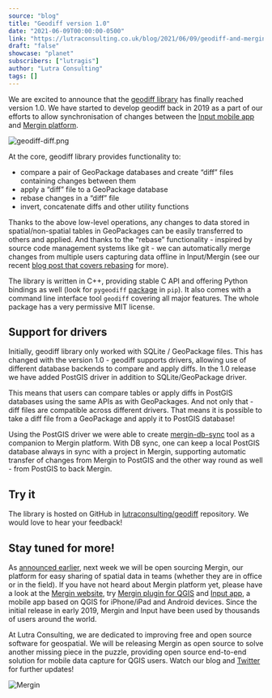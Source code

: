 ```yaml
---
source: "blog"
title: "Geodiff version 1.0"
date: "2021-06-09T00:00:00-0500"
link: "https://lutraconsulting.co.uk/blog/2021/06/09/geodiff-and-mergin-news/"
draft: "false"
showcase: "planet"
subscribers: ["lutragis"]
author: "Lutra Consulting"
tags: []
---
```


<p>We are excited to announce that the <a href="https://github.com/lutraconsulting/geodiff">geodiff library</a> has finally reached version 1.0. We have started to develop geodiff back in 2019 as a part of our efforts to allow synchronisation of changes between the <a href="https://merginmaps.com/">Input mobile app</a> and <a href="https://merginmaps.com/">Mergin platform</a>.</p>

<p><img alt="geodiff-diff.png" src="https://raw.githubusercontent.com/lutraconsulting/geodiff/master/docs/img/geodiff-diff.png" /></p>

<p>At the core, geodiff library provides functionality to:</p>

<ul>
  <li>compare a pair of GeoPackage databases and create “diff” files containing changes between them</li>
  <li>apply a “diff” file to a GeoPackage database</li>
  <li>rebase changes in a “diff” file</li>
  <li>invert, concatenate diffs and other utility functions</li>
</ul>

<p>Thanks to the above low-level operations, any changes to data stored in spatial/non-spatial tables in GeoPackages can be easily transferred to others and applied. And thanks to the “rebase” functionality - inspired by source code management systems like git - we can automatically merge changes from multiple users capturing data offline in Input/Mergin (see our recent <a href="https://www.lutraconsulting.co.uk/blog/2021/05/11/how-mergin-sync-works/">blog post that covers rebasing</a> for more).</p>

<p>The library is written in C++, providing stable C API and offering Python bindings as well (look for <code class="highlighter-rouge">pygeodiff</code> <a href="https://pypi.org/project/pygeodiff/">package</a> in <code class="highlighter-rouge">pip</code>). It also comes with a command line interface tool <code class="highlighter-rouge">geodiff</code> covering all major features. The whole package has a very permissive MIT license.</p>

<h2 id="support-for-drivers">Support for drivers</h2>

<p>Initially, geodiff library only worked with SQLite / GeoPackage files. This has changed with the version 1.0 - geodiff supports drivers, allowing use of different database backends to compare and apply diffs. In the 1.0 release we have added PostGIS driver in addition to SQLite/GeoPackage driver.</p>

<p>This means that users can compare tables or apply diffs in PostGIS databases using the same APIs as with GeoPackages. And not only that - diff files are compatible across different drivers. That means it is possible to take a diff file from a GeoPackage and apply it to PostGIS database!</p>

<p>Using the PostGIS driver we were able to create <a href="https://github.com/lutraconsulting/mergin-db-sync">mergin-db-sync</a> tool as a companion to Mergin platform. With DB sync, one can keep a local PostGIS database always in sync with a project in Mergin, supporting automatic transfer of changes from Mergin to PostGIS and the other way round as well - from PostGIS to back Mergin.</p>

<h2 id="try-it">Try it</h2>

<p>The library is hosted on GitHub in <a href="https://github.com/lutraconsulting/geodiff">lutraconsulting/geodiff</a> repository. We would love to hear your feedback!</p>

<h2 id="stay-tuned-for-more">Stay tuned for more!</h2>

<p>As <a href="https://twitter.com/qgis/status/1375363795028217869">announced earlier</a>, next week we will be open sourcing Mergin, our platform for easy sharing of spatial data in teams (whether they are in office or in the field). If you have not heard about Mergin platform yet, please have a look at the <a href="https://merginmaps.com/">Mergin website</a>, try <a href="https://plugins.qgis.org/plugins/Mergin/">Mergin plugin for QGIS</a> and <a href="https://merginmaps.com/">Input app</a>, a mobile app based on QGIS for iPhone/iPad and Android devices. Since the initial release in early 2019, Mergin and Input have been used by thousands of users around the world.</p>

<p>At Lutra Consulting, we are dedicated to improving free and open source software for geospatial. We will be releasing Mergin as open source to solve another missing piece in the puzzle, providing open source end-to-end solution for mobile data capture for QGIS users. Watch our blog and <a href="https://twitter.com/lutraconsulting/">Twitter</a> for further updates!</p>

<p><img alt="Mergin" src="https://www.lutraconsulting.co.uk/img/Products_10.jpg" /></p>
